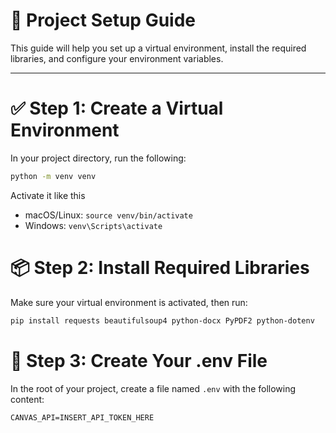 # 📘 Project Setup Guide

This guide will help you set up a virtual environment, install the required libraries, and configure your environment variables.

---

# ✅ Step 1: Create a Virtual Environment

In your project directory, run the following:

```bash
python -m venv venv
```

Activate it like this

- macOS/Linux: `source venv/bin/activate`
- Windows: `venv\Scripts\activate`

# 📦 Step 2: Install Required Libraries

Make sure your virtual environment is activated, then run:

```bash
pip install requests beautifulsoup4 python-docx PyPDF2 python-dotenv
```

# 🔐 Step 3: Create Your .env File

In the root of your project, create a file named `.env` with the following content:

`CANVAS_API=INSERT_API_TOKEN_HERE`
